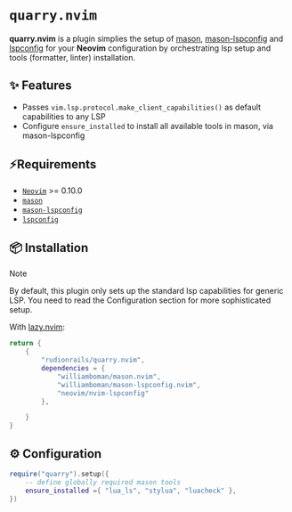 # `quarry.nvim`

**quarry.nvim** is a plugin simplies the setup of [mason](https://github.com/williamboman/mason.nvim), [mason-lspconfig](https://github.com/williamboman/mason-lspconfig.nvim) and [lspconfig](https://github.com/neovim/nvim-lspconfig) for your **Neovim** configuration by orchestrating lsp setup and tools (formatter, linter) installation.

## ✨ Features

- Passes `vim.lsp.protocol.make_client_capabilities()` as default capabilities to any LSP
- Configure `ensure_installed` to install all available tools in mason, via mason-lspconfig

## ⚡️Requirements

- [`Neovim`](https://neovim.io/) >= 0.10.0
- [`mason`](https://github.com/williamboman/mason.nvim)
- [`mason-lspconfig`](https://github.com/williamboman/mason-lspconfig.nvim)
- [`lspconfig`](https://github.com/neovim/nvim-lspconfig)

## 📦 Installation

> [!NOTE]  
> By default, this plugin only sets up the standard lsp capabilities for generic LSP. You need to read the Configuration section for more sophisticated setup.

With [lazy.nvim](https://github.com/folke/lazy.nvim):

```lua
return {
    {
        "rudionrails/quarry.nvim",
        dependencies = {
            "williamboman/mason.nvim",
            "williamboman/mason-lspconfig.nvim",
            "neovim/nvim-lspconfig"
        },

    }
}

```

## ⚙️ Configuration

```lua
require("quarry").setup({
    -- define globally required mason tools
    ensure_installed ={ "lua_ls", "stylua", "luacheck" },
})
```
